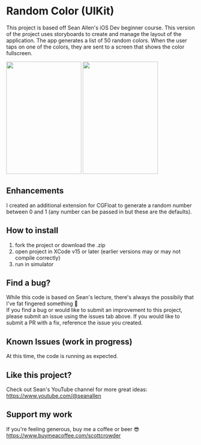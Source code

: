 # Random Color (UIKit)

This project is based off Sean Allen's iOS Dev beginner course. This version of the project uses storyboards to create and manage the layout of the application. The app generates a list of 50 random colors. When the user taps on one of the colors, they are sent to a screen that shows the color fullscreen.

<img src="https://github.com/scrowder1172/RandomColorUIKit/assets/13410780/299d3553-4813-4116-8bbc-db15342757ac" width="200" height="300">

<img src="https://github.com/scrowder1172/RandomColorUIKit/assets/13410780/8ba24f75-8c58-439f-acbe-3581ebd91be3" width="200" height="300">

## Enhancements
I created an additional extension for CGFloat to generate a random number between 0 and 1 (any number can be passed in but these are the defaults).

## How to install

1. fork the project or download the .zip
2. open project in XCode v15 or later (earlier versions may or may not compile correctly)
3. run in simulator

## Find a bug?

While this code is based on Sean's lecture, there's always the possibily that I've fat fingered something 😬
<br>If you find a bug or would like to submit an improvement to this project, please submit an issue using the issues tab above. If you would like to submit a PR with a fix, reference the issue you created.

## Known Issues (work in progress)

At this time, the code is running as expected.

## Like this project?

Check out Sean's YouTube channel for more great ideas: https://www.youtube.com/@seanallen

## Support my work

If you're feeling generous, buy me a coffee or beer 😎 https://www.buymeacoffee.com/scottcrowder

